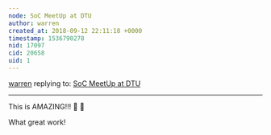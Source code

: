 ```yaml
---
node: SoC MeetUp at DTU
author: warren
created_at: 2018-09-12 22:11:18 +0000
timestamp: 1536790278
nid: 17097
cid: 20658
uid: 1
---
```




[warren](../profile/warren) replying to: [SoC MeetUp at DTU](../notes/bansal_sidharth2996/09-12-2018/soc-meetup-at-dtu)

----
This is AMAZING!!! 🎉 🎉

What great work!